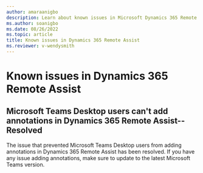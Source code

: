 ```yaml
---
author: amaraanigbo
description: Learn about known issues in Microsoft Dynamics 365 Remote Assist.
ms.author: soanigbo
ms.date: 08/26/2022
ms.topic: article
title: Known issues in Dynamics 365 Remote Assist
ms.reviewer: v-wendysmith
---
```


# Known issues in Dynamics 365 Remote Assist

## Microsoft Teams Desktop users can't add annotations in Dynamics 365 Remote Assist--Resolved

The issue that prevented Microsoft Teams Desktop users from adding annotations in Dynamics 365 Remote Assist has been resolved. If you have any issue adding annotations, make sure to update to the latest Microsoft Teams version. 
